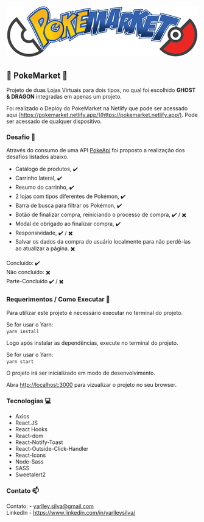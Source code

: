 <h1 align="center">
    <img alt="LolDesign" src="./src/assets/pokemarket.png"/>
</h1>

## 🚀 PokeMarket 🚀

Projeto de duas Lojas Virtuais para dois tipos, no qual foi escolhido <b>GHOST & DRAGON</b> integradas em apenas um projeto.

Foi realizado o Deploy do PokeMarket na Netlify que pode ser acessado aqui [https://pokemarket.netlify.app/](https://pokemarket.netlify.app/). Pode ser acessado de qualquer dispositivo.

### Desafio 📜

Através do consumo de uma API [PokeApi](https://pokeapi.co) foi proposto a realização dos desafios listados abaixo. 

- Catálogo de produtos, :heavy_check_mark:
- Carrinho lateral, :heavy_check_mark:
- Resumo do carrinho, :heavy_check_mark:
- 2 lojas com tipos diferentes de Pokémon, :heavy_check_mark:
- Barra de busca para filtrar os Pokémon, :heavy_check_mark:
- Botão de finalizar compra, reiniciando o processo de compra, :heavy_check_mark: / :heavy_multiplication_x:
- Modal de obrigado ao finalizar compra, :heavy_check_mark:
- Responsividade, :heavy_check_mark: / :heavy_multiplication_x:
- Salvar os dados da compra do usuário localmente para não perdê-las ao atualizar a página. :heavy_multiplication_x:


Concluído: :heavy_check_mark: <br>
Não concluído: :heavy_multiplication_x: <br>
Parte-Concluído :heavy_check_mark: / :heavy_multiplication_x: <br>

###  Requerimentos / Como Executar 📌

Para utilizar este projeto é necessário executar no terminal do projeto.

Se for usar o Yarn: <br>
`yarn install`

Logo após instalar as dependências, execute no terminal do projeto.

Se for usar o Yarn: <br>
`yarn start`

O projeto irá ser inicializado em modo de desenvolvimento.

Abra [http://localhost:3000](http://localhost:3000) para vizualizar o projeto no seu browser.

### Tecnologias 💻 

- Axios
- React.JS
- React Hooks
- React-dom
- React-Notify-Toast
- React-Outside-Click-Handler
- React-Icons
- Node-Sass
- SASS
- Sweetalert2

### Contato 📫

Contato: - yarlley.silva@gmail.com
<br>
LinkedIn - https://www.linkedin.com/in/yarlleysilva/